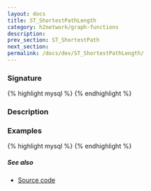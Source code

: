 ```yaml
---
layout: docs
title: ST_ShortestPathLength
category: h2network/graph-functions
description: 
prev_section: ST_ShortestPath
next_section:
permalink: /docs/dev/ST_ShortestPathLength/
---
```


### Signature

{% highlight mysql %}
{% endhighlight %}

### Description

### Examples

{% highlight mysql %}
{% endhighlight %}

##### See also

* <a href="https://github.com/irstv/H2GIS/blob/a8e61ea7f1953d1bad194af926a568f7bc9aac96/h2network/src/main/java/org/h2gis/network/graph_creator/ST_ShortestPathLength.java" target="_blank">Source code</a>
